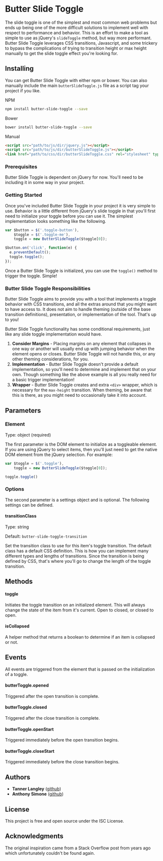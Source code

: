 # Butter Slide Toggle

The slide toggle is one of the simplest and most common web problems but ends up being one of the more difficult solutions to implement well with respect to performance and behavior. This is an effort to make a tool as simple to use as jQuery's `slideToggle` method, but way more performant. Butter Slide Toggle leverages CSS transitions, Javascript, and some trickery to bypass the complications of trying to transition height or max height manually to get the slide toggle effect you're looking for.

## Installing

You can get Butter Slide Toggle with either npm or bower. You can also manually include the main `butterSlideToggle.js` file as a script tag your project if you like.

NPM

```bash
npm install butter-slide-toggle --save
```
Bower

```bash
bower install butter-slide-toggle --save
```
Manual

```html
<script src="path/to/js/dir/jquery.js"></script>
<script src="path/to/js/dir/butterSlideToggle.js"></script>
<link href="path/to/css/dir/butterSlideToggle.css" rel="stylesheet" type="text/css">
```

### Prerequisites

Butter Slide Toggle is dependent on jQuery for now. You'll need to be including it in some way in your project.

### Getting Started

Once you've included Butter Slide Toggle in your project it is very simple to use. Behavior is a little different from jQuery's slide toggle in that you'll first need to initialize your toggle before you can use it. The simplest implementation looks something like the following.

```js
var $button = $('.toggle-button'),
    $toggle = $('.toggle-me'),
    toggle = new ButterSlideToggle($toggle[0]);

$button.on('click', function(e) {
  e.preventDefault();
  toggle.toggle();
});
```
Once a Butter Slide Toggle is initialized, you can use the `toggle()` method to trigger the toggle. Simple!

### Butter Slide Toggle Responsibilities

Butter Slide Toggle aims to provide you with a tool that implements a toggle behavior with CSS transitions, and all the extras around that you might want to have access to. It does not aim to handle theming (outside of the base transition definitions), presentation, or implementation of the tool. That's up to you!

Butter Slide Toggle functionality has some conditional requirements, just like any slide toggle implementation would have.

1. **Consider Margins** - Placing margins on any element that collapses in one way or another will usually end up with jumping behavior when the element opens or closes. Butter Slide Toggle will not handle this, or any other theming considerations, for you.
2. **Implementation** - Butter Slide Toggle doesn't provide a default implementation, so you'll need to determine and implement that on your own. Though something like the above example is all you really need for a basic trigger implementation!
3. **Wrapper** - Butter Slide Toggle creates and extra `<div>` wrapper, which is necessary for the `max-height` transition. When theming, be aware that this is there, as you might need to occasionally take it into account.

## Parameters

### Element

Type: object (required)

The first parameter is the DOM element to initialize as a toggleable element. If you are using jQuery to select items, then you'll just need to get the native DOM element from the jQuery selection. For example:

```js
var $toggle = $('.toggle'),
    toggle = new ButterSlideToggle($toggle[0]);

toggle.toggle()
```

### Options

The second parameter is a settings object and is optional. The following settings can be defined.

#### transitionClass

Type: string

Default: `butter-slide-toggle-transition`

Set the transition class to use for this item's toggle transition. The default class has a default CSS definition. This is how you can implement many different types and lengths of transitions. Since the transition is being defined by CSS, that's where you'll go to change the length of the toggle transition.

## Methods

#### toggle

Initiates the toggle transition on an initialized element. This will always change the state of the item from it's current. Open to closed, or closed to open.

#### isCollapsed

A helper method that returns a boolean to determine if an item is collapsed or not.

## Events

All events are triggered from the element that is passed on the initialization of a toggle.

#### butterToggle.opened

Triggered after the open transition is complete.

#### butterToggle.closed

Triggered after the close transition is complete.

#### butterToggle.openStart

Triggered immediately before the open transition begins.

#### butterToggle.closeStart

Triggered immediately before the close transition begins.


## Authors

* **Tanner Langley** ([github](https://github.com/tandroid1))
* **Anthony Simone** ([github](https://github.com/anthonysimone))

## License

This project is free and open source under the ISC License.

## Acknowledgments

The original inspiration came from a Stack Overflow post from years ago which unfortunately couldn't be found again.